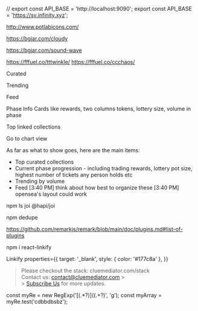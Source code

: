 // export const API_BASE = 'http://localhost:9090';
export const API_BASE = 'https://sv.infinity.xyz';

http://www.potlabicons.com/

<a href="https://www.freepik.com/free-photos-vectors/background" className="text-gray-500">

https://bgjar.com/cloudy

https://bgjar.com/sound-wave

https://fffuel.co/tttwinkle/
https://fffuel.co/ccchaos/

Curated

Trending

Feed

Phase Info
Cards like rewards, two columns
tokens, lottery size, volume in phase

Top linked collections

Go to chart view

As far as what to show goes, here are the main items:

- Top curated collections
- Current phase progression - including trading rewards, lottery pot size, highest number of tickets any person holds etc
- Trending by volume
- Feed
  [3:40 PM]
  think about how best to organize these
  [3:40 PM]
  opensea's layout could work

npm ls joi @hapi/joi

npm dedupe

https://github.com/remarkjs/remark/blob/main/doc/plugins.md#list-of-plugins

npm i react-linkify

Linkify
properties={{
    target: '_blank',
    style: { color: '#177c8a' },
  }}

> Please checkout the stack: cluemediator.com/stack
> <br />
> Contact us: contact@cluemediator.com > <br /> > <a href="https://www.cluemediator.com/subscribe">Subscribe Us</a> for
> more updates.
> </Linkify>

const myRe = new RegExp('\[(.\*?)\]\((.+?)\', 'g');
const myArray = myRe.test('cdbbdbsbz');
